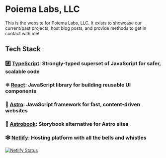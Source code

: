 # Poiema Labs, LLC

This is the website for Poiema Labs, LLC. It exists to showcase our current/past projects, host blog posts, and provide methods to get in contact with me!

## Tech Stack

### #️⃣ [TypeScript](https://www.typescriptlang.org/): Strongly-typed superset of JavaScript for safer, scalable code

### ⚛️ [React](https://react.dev/): JavaScript library for building reusable UI components

### 🚀 [Astro](https://astro.build/): JavaScript framework for fast, content-driven websites

### 📕 [Astrobook](http://github.com/ocavue/astrobook/): Storybook alternative for Astro sites

### 🕸️ [Netlify](https://www.netlify.com/): Hosting platform with all the bells and whistles

[![Netlify Status](https://api.netlify.com/api/v1/badges/0e1d82f1-1304-430d-b509-540b857f537c/deploy-status)](https://app.netlify.com/projects/poiemalabs/deploys)
